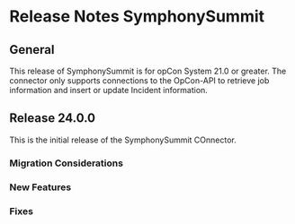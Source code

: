 # Release Notes SymphonySummit

## General

This release of SymphonySummit is for opCon System 21.0 or greater. The connector only supports connections to the OpCon-API to retrieve job information and insert or update Incident information. 

## Release 24.0.0

This is the initial release of the SymphonySummit COnnector.

### Migration Considerations

### New Features

### Fixes

